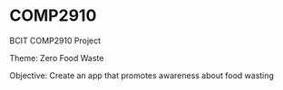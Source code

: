 # COMP2910
BCIT COMP2910 Project

Theme: Zero Food Waste

Objective: Create an app that promotes awareness about food wasting
